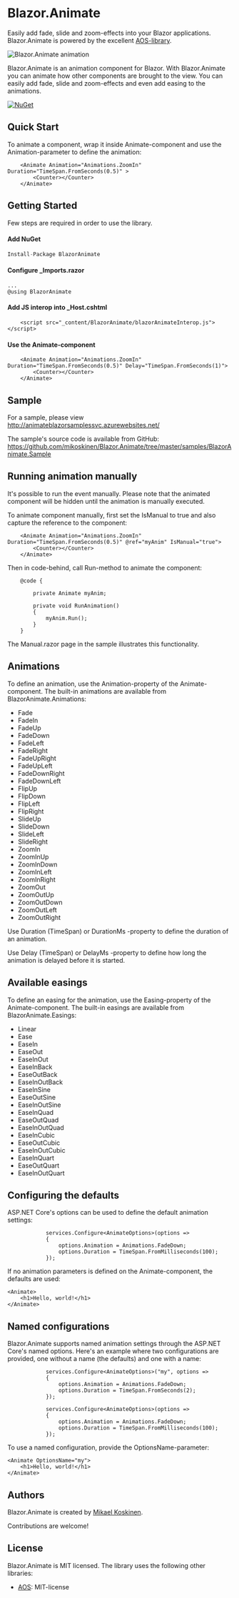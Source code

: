 # Blazor.Animate 

Easily add fade, slide and zoom-effects into your Blazor applications. Blazor.Animate is powered by the excellent [AOS-library](https://michalsnik.github.io/aos/).

![Blazor.Animate animation](blazoranimate.gif)

Blazor.Animate is an animation component for Blazor. With Blazor.Animate you can animate how other components are brought to the view. You can easily add fade, slide and zoom-effects and even add easing to the animations.

[![NuGet](https://img.shields.io/nuget/v/BlazorAnimate.svg)](https://www.nuget.org/packages/BlazorAnimate/)

## Quick Start

To animate a component, wrap it inside Animate-component and use the Animation-parameter to define the animation:

```
    <Animate Animation="Animations.ZoomIn" Duration="TimeSpan.FromSeconds(0.5)" >
        <Counter></Counter>
    </Animate>
```

## Getting Started

Few steps are required in order to use the library.

#### Add NuGet

```csharp
Install-Package BlazorAnimate
```

#### Configure _Imports.razor

```
...
@using BlazorAnimate
```

#### Add JS interop into _Host.cshtml

```
    <script src="_content/BlazorAnimate/blazorAnimateInterop.js"></script>
```

#### Use the Animate-component

```
    <Animate Animation="Animations.ZoomIn" Duration="TimeSpan.FromSeconds(0.5)" Delay="TimeSpan.FromSeconds(1)">
        <Counter></Counter>
    </Animate>
```

## Sample

For a sample, please view http://animateblazorsamplessvc.azurewebsites.net/

The sample's source code is available from GitHub: https://github.com/mikoskinen/Blazor.Animate/tree/master/samples/BlazorAnimate.Sample

## Running animation manually

It's possible to run the event manually. Please note that the animated component will be hidden until the animation is manually executed.

To animate component manually, first set the IsManual to true and also capture the reference to the component:

```
	<Animate Animation="Animations.ZoomIn" Duration="TimeSpan.FromSeconds(0.5)" @ref="myAnim" IsManual="true">
		<Counter></Counter>
	</Animate>
```

Then in code-behind, call Run-method to animate the component:

```
	@code {

		private Animate myAnim;

		private void RunAnimation()
		{
			myAnim.Run();
		}
	}
```

The Manual.razor page in the sample illustrates this functionality.

## Animations

To define an animation, use the Animation-property of the Animate-component. The built-in animations are available from BlazorAnimate.Animations:

* Fade
* FadeIn
* FadeUp
* FadeDown
* FadeLeft
* FadeRight
* FadeUpRight
* FadeUpLeft
* FadeDownRight
* FadeDownLeft
* FlipUp
* FlipDown
* FlipLeft
* FlipRight
* SlideUp
* SlideDown
* SlideLeft
* SlideRight
* ZoomIn
* ZoomInUp
* ZoomInDown
* ZoomInLeft
* ZoomInRight
* ZoomOut
* ZoomOutUp
* ZoomOutDown
* ZoomOutLeft
* ZoomOutRight

Use Duration (TimeSpan) or DurationMs -property to define the duration of an animation.

Use Delay (TimeSpan) or DelayMs -property to define how long the animation is delayed before it is started.

## Available easings

To define an easing for the animation, use the Easing-property of the Animate-component. The built-in easings are available from BlazorAnimate.Easings:

* Linear
* Ease
* EaseIn
* EaseOut
* EaseInOut
* EaseInBack
* EaseOutBack
* EaseInOutBack
* EaseInSine
* EaseOutSine
* EaseInOutSine
* EaseInQuad
* EaseOutQuad
* EaseInOutQuad
* EaseInCubic
* EaseOutCubic 
* EaseInOutCubic
* EaseInQuart
* EaseOutQuart
* EaseInOutQuart

## Configuring the defaults

ASP.NET Core's options can be used to define the default animation settings:

```
            services.Configure<AnimateOptions>(options =>
            {
                options.Animation = Animations.FadeDown;
                options.Duration = TimeSpan.FromMilliseconds(100);
            });
```

If no animation parameters is defined on the Animate-component, the defaults are used:

```
<Animate>
    <h1>Hello, world!</h1>
</Animate>
```

## Named configurations

Blazor.Animate supports named animation settings through the ASP.NET Core's named options. Here's an example where two configurations are provided, one without a name (the defaults) and one with a name:

```
            services.Configure<AnimateOptions>("my", options =>
            {
                options.Animation = Animations.FadeDown;
                options.Duration = TimeSpan.FromSeconds(2);
            });

            services.Configure<AnimateOptions>(options =>
            {
                options.Animation = Animations.FadeDown;
                options.Duration = TimeSpan.FromMilliseconds(100);
            });
```

To use a named configuration, provide the OptionsName-parameter:

```
<Animate OptionsName="my">
    <h1>Hello, world!</h1>
</Animate>
```
## Authors

Blazor.Animate is created by [Mikael Koskinen](https://mikaelkoskinen.net).

Contributions are welcome!

## License

Blazor.Animate is MIT licensed. The library uses the following other libraries:

* [AOS](https://michalsnik.github.io/aos/): MIT-license
